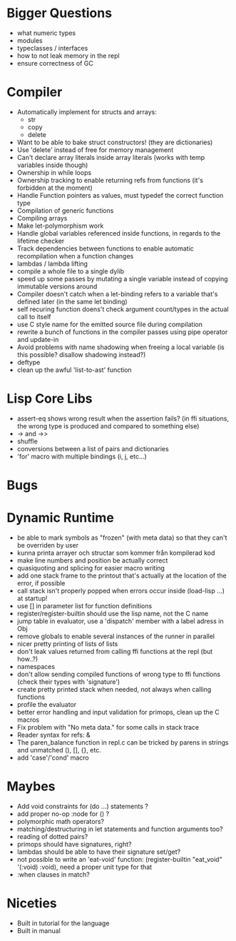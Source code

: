 # Bigger Questions
  - what numeric types
  - modules
  - typeclasses / interfaces
  - how to not leak memory in the repl
  - ensure correctness of GC

# Compiler 
  - Automatically implement for structs and arrays:
     - str
	 - copy
	 - delete
  - Want to be able to bake struct constructors! (they are dictionaries)
  - Use 'delete' instead of free for memory management
  - Can't declare array literals inside array literals (works with temp variables inside though)
  - Ownership in while loops
  - Ownership tracking to enable returning refs from functions (it's forbidden at the moment)
  - Handle Function pointers as values, must typedef the correct function type
  - Compilation of generic functions
  - Compiling arrays
  - Make let-polymorphism work
  - Handle global variables referenced inside functions, in regards to the lifetime checker
  - Track dependencies between functions to enable automatic recompilation when a function changes 
  - lambdas / lambda lifting
  - compile a whole file to a single dylib
  - speed up some passes by mutating a single variable instead of copying immutable versions around
  - Compiler doesn't catch when a let-binding refers to a variable that's defined later (in the same let binding)
  - self recuring function doens't check argument count/types in the actual call to itself
  - use C style name for the emitted source file during compilation
  - rewrite a bunch of functions in the compiler passes using pipe operator and update-in
  - Avoid problems with name shadowing when freeing a local variable (is this possible? disallow shadowing instead?)
  - deftype
  - clean up the awful 'list-to-ast' function

# Lisp Core Libs
  - assert-eq shows wrong result when the assertion fails? (in ffi situations, the wrong type is produced and compared to something else)
  - -> and ->>
  - shuffle
  - conversions between a list of pairs and dictionaries
  - 'for' macro with multiple bindings (i, j, etc...)

# Bugs
  
  
# Dynamic Runtime
  - be able to mark symbols as "frozen" (with meta data) so that they can't be overriden by user
  - kunna printa arrayer och structar som kommer från kompilerad kod
  - make line numbers and position be actually correct
  - quasiquoting and splicing for easier macro writing
  - add one stack frame to the printout that's actually at the location of the error, if possible
  - call stack isn't properly popped when errors occur inside (load-lisp ...) at startup!
  - use [] in parameter list for function definitions
  - register/register-builtin should use the lisp name, not the C name 
  - jump table in evaluator, use a 'dispatch' member with a label adress in Obj
  - remove globals to enable several instances of the runner in parallel
  - nicer pretty printing of lists of lists
  - don't leak values returned from calling ffi functions at the repl (but how..?)
  - namespaces
  - don't allow sending compiled functions of wrong type to ffi functions (check their types with 'signature')
  - create pretty printed stack when needed, not always when calling functions
  - profile the evaluator
  - better error handling and input validation for primops, clean up the C macros
  - Fix problem with "No meta data." for some calls in stack trace
  - Reader syntax for refs: &
  - The paren_balance function in repl.c can be tricked by parens in strings and unmatched (), [], {}, etc.
  - add 'case'/'cond' macro

# Maybes
  - Add void constraints for (do ...) statements ?
  - add proper no-op :node for () ?
  - polymorphic math operators?
  - matching/destructuring in let statements and function arguments too?
  - reading of dotted pairs?
  - primops should have signatures, right?
  - lambdas should be able to have their signature set/get?
  - not possible to write an 'eat-void' function: (register-builtin "eat_void" '(:void) :void), need a proper unit type for that
  - :when clauses in match?

# Niceties
  - Built in tutorial for the language
  - Built in manual
